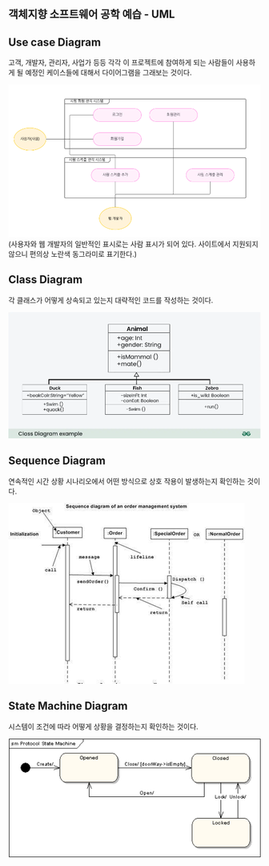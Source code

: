 ## 객체지향 소프트웨어 공학 예습 - UML

## Use case Diagram
고객, 개발자, 관리자, 사업가 등등 각각 이 프로젝트에 참여하게 되는 사람들이 사용하게 될 예정인 케이스들에 대해서 다이어그램을 그래보는 것이다.

![img_1.png](img_1.png)
(사용자와 웹 개발자의 일반적인 표시로는 사람 표시가 되어 있다. 사이트에서 지원되지 않으니 편의상 노란색 동그라미로 표기한다.)

## Class Diagram
각 클래스가 어떻게 상속되고 있는지 대략적인 코드를 작성하는 것이다.

![Class-Diagram-example.webp](Class-Diagram-example.webp)

## Sequence Diagram
연속적인 시간 상황 시나리오에서 어떤 방식으로 상호 작용이 발생하는지 확인하는 것이다.

![uml_sequence_diagram.jpg](uml_sequence_diagram.jpg)

## State Machine Diagram
시스템이 조건에 따라 어떻게 상황을 결정하는지 확인하는 것이다.

![sm01.gif](sm01.gif)

